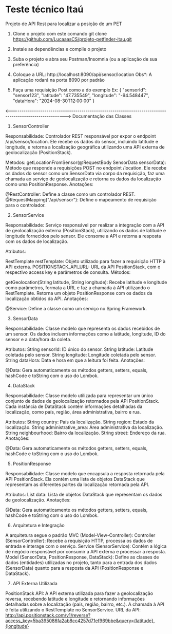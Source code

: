 # Teste técnico Itaú
Projeto de API Rest para localizar a posição de um PET

1. Clone o projeto com este comando git clone https://github.com/LucaaasCS/projeto-petfinder-itau.git

2. Instale as dependências e compile o projeto

3. Suba o projeto e abra seu Postman/Insomnia (ou a aplicação de sua preferência)

4. Coloque a URL: http://localhost:8090/api/sensor/location Obs*: A aplicação rodará na porta 8090 por padrão

5. Faça uma requisição Post como a do exemplo
   Ex: {
    "sensorId": "sensor123",
    "latitude": "47.735549",
    "longitude": "-94.548447",
    "dataHora": "2024-08-30T12:00:00"
}

<-------------------------------------------------------------------------------------------------------->
Documentação das Classes

1. SensorController
   
Responsabilidade: Controlador REST responsável por expor o endpoint /api/sensor/location. Ele recebe os dados do sensor, incluindo latitude e longitude, e retorna a localização geográfica utilizando uma API externa de geolocalização (PositionStack).

Métodos:
getLocationFromSensor(@RequestBody SensorData sensorData): Método que responde a requisições POST no endpoint /location. Ele recebe os dados do sensor como um SensorData via corpo da requisição, faz uma chamada ao serviço de geolocalização e retorna os dados da localização como uma PositionResponse.
Anotações:

@RestController: Define a classe como um controlador REST.
@RequestMapping("/api/sensor"): Define o mapeamento de requisição para o controlador.

2. SensorService
   
Responsabilidade: Serviço responsável por realizar a integração com a API de geolocalização externa (PositionStack), utilizando os dados de latitude e longitude fornecidos pelo sensor. Ele consome a API e retorna a resposta com os dados de localização.

Atributos:

RestTemplate restTemplate: Objeto utilizado para fazer a requisição HTTP à API externa.
POSITIONSTACK_API_URL: URL da API PositionStack, com o respectivo access key e parâmetros de consulta.
Métodos:

getGeolocation(String latitude, String longitude): Recebe latitude e longitude como parâmetros, formata a URL e faz a chamada à API utilizando o RestTemplate. Retorna um objeto PositionResponse com os dados da localização obtidos da API.
Anotações:

@Service: Define a classe como um serviço no Spring Framework.

3. SensorData

Responsabilidade: Classe modelo que representa os dados recebidos de um sensor. Os dados incluem informações como a latitude, longitude, ID do sensor e a data/hora da coleta.

Atributos:
String sensorId: ID único do sensor.
String latitude: Latitude coletada pelo sensor.
String longitude: Longitude coletada pelo sensor.
String dataHora: Data e hora em que a leitura foi feita.
Anotações:

@Data: Gera automaticamente os métodos getters, setters, equals, hashCode e toString com o uso do Lombok.

4. DataStack
   
Responsabilidade: Classe modelo utilizada para representar um único conjunto de dados de geolocalização retornados pela API PositionStack. Cada instância de DataStack contém informações detalhadas da localização, como país, região, área administrativa, bairro e rua.

Atributos:
String country: País da localização.
String region: Estado da localização.
String administrative_area: Área administrativa da localização.
String neighbourhood: Bairro da localização.
String street: Endereço da rua.
Anotações:

@Data: Gera automaticamente os métodos getters, setters, equals, hashCode e toString com o uso do Lombok.

5. PositionResponse

Responsabilidade: Classe modelo que encapsula a resposta retornada pela API PositionStack. Ela contém uma lista de objetos DataStack que representam as diferentes partes da localização retornada pela API.

Atributos:
List<DataStack> data: Lista de objetos DataStack que representam os dados de geolocalização.
Anotações:

@Data: Gera automaticamente os métodos getters, setters, equals, hashCode e toString com o uso do Lombok.

6. Arquitetura e Integração
   
A arquitetura segue o padrão MVC (Model-View-Controller):
Controller (SensorController): Recebe a requisição HTTP, processa os dados de entrada e interage com o serviço.
Service (SensorService): Contém a lógica de negócio responsável por consumir a API externa e processar a resposta.
Model (SensorData, PositionResponse, DataStack): Define as classes de dados (entidades) utilizadas no projeto, tanto para a entrada dos dados (SensorData) quanto para a resposta da API (PositionResponse e DataStack).

7. API Externa Utilizada

PositionStack API: A API externa utilizada para fazer a geolocalização reversa, recebendo latitude e longitude e retornando informações detalhadas sobre a localização (país, região, bairro, etc.). A chamada à API é feita utilizando o RestTemplate no SensorService.
URL da API: http://api.positionstack.com/v1/reverse?access_key=5ba395086fa2ab8cc4257d71ef969bbe&query={latitude},{longitude}

